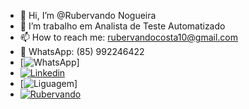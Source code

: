 - 👋 Hi, I’m @Rubervando Nogueira
- 🌱 I’m trabalho em Analista de Teste Automatizado
- 📫 How to reach me: rubervandocosta10@gmail.com
- 📲 WhatsApp: (85) 992246422
- [![WhatsApp](https://img.shields.io/badge/WhatsApp-25D366?style=for-the-badge&logo=whatsapp&logoColor=white)]
- [![Linkedin](https://img.shields.io/badge/LinkedIn-0077B5?style=for-the-badge&logo=linkedin&logoColor=white)](https://www.linkedin.com/in/rubervando-costa-nogueira-4b6bb5271/)
- [![Liguagem](https://img.shields.io/badge/JavaScript-F7DF1E?style=for-the-badge&logo=javascript&logoColor=black)]
- [![Rubervando](https://github-readme-stats.vercel.app/api?username=iuricode&theme=default&show_icons=true)](https://github.com/Rubervando/github-readme-stats)

<!---
Rubervando/Rubervando is a ✨ special ✨ repository because its `README.md` (this file) appears on your GitHub profile.
You can click the Preview link to take a look at your changes.
--->
